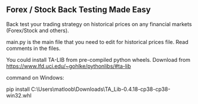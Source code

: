## Forex / Stock Back Testing Made Easy
Back test your trading strategy on historical prices on any financial markets (Forex/Stock and others). 

main.py is the main file that you need to edit for historical prices file.
Read comments in the files.

You could install TA-LIB from pre-compiled python wheels. Download from https://www.lfd.uci.edu/~gohlke/pythonlibs/#ta-lib

command on Windows:

pip install C:\Users\matloob\Downloads\TA_Lib-0.4.18-cp38-cp38-win32.whl
